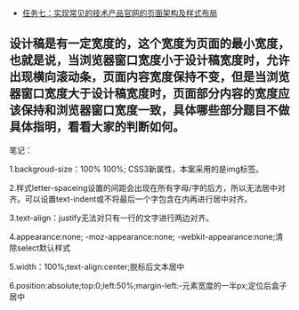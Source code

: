* [任务七：实现常见的技术产品官网的页面架构及样式布局](https://cwwoliver.github.io/Baidu-IFE/xiaoweicollege/task07/task07.html)

设计稿是有一定宽度的，这个宽度为页面的最小宽度，也就是说，当浏览器窗口宽度小于设计稿宽度时，允许出现横向滚动条，页面内容宽度保持不变，但是当浏览器窗口宽度大于设计稿宽度时，页面部分内容的宽度应该保持和浏览器窗口宽度一致，具体哪些部分题目不做具体指明，看看大家的判断如何。
---------------------------------------------
<p>笔记：</p>
<p>1.backgroud-size：100% 100%; CSS3新属性，本案采用的是img标签。</p>
<p>2.样式letter-spaceing设置的间距会出现在所有字母/字的后方，所以无法居中对齐。可以设置text-indent或不将最后一个字包含在内再进行居中对齐。</p>
<p>3.text-align：justify无法对只有一行的文字进行两边对齐。</p>
<p>4.appearance:none; -moz-appearance:none; -webkit-appearance:none;清除select默认样式</p>
<p>5.width：100%;text-align:center;脱标后文本居中</p>
<p>6.position:absolute;top:0;left:50%;margin-left:-元素宽度的一半px;定位后盒子居中</p>
